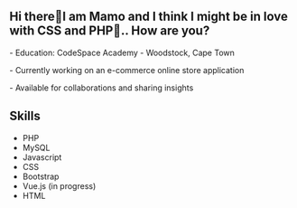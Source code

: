 <h2>Hi there👋I am Mamo and I think I might be in love with CSS and PHP👀.. How are you?</h2>
<p> - Education: CodeSpace Academy - Woodstock, Cape Town </p>
<p> - Currently working on an e-commerce online store application</p>
<p> - Available for collaborations and sharing insights</p>

<h2>Skills</h2>
<ul>
 <li>PHP</li>
 <li>MySQL </li>
<li>Javascript </li>
<li> CSS</li>
<li> Bootstrap </li>
 <li> Vue.js (in progress) </li>
<li>HTML</li>
</ul>

